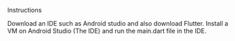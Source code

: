 Instructions

Download an IDE such as Android studio and also download Flutter. Install a VM on Android Studio (The IDE) and run the main.dart file in the IDE.
